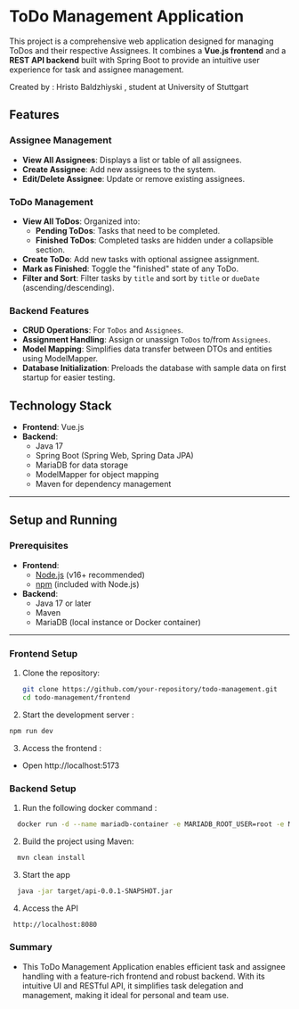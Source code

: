 # ToDo Management Application

This project is a comprehensive web application designed for managing ToDos and their respective Assignees. It combines a **Vue.js frontend** and a **REST API backend** built with Spring Boot to provide an intuitive user experience for task and assignee management.

Created by :  Hristo Baldzhiyski ,  student at University of Stuttgart 

## Features

### Assignee Management
- **View All Assignees**: Displays a list or table of all assignees.
- **Create Assignee**: Add new assignees to the system.
- **Edit/Delete Assignee**: Update or remove existing assignees.

### ToDo Management
- **View All ToDos**: Organized into:
    - **Pending ToDos**: Tasks that need to be completed.
    - **Finished ToDos**: Completed tasks are hidden under a collapsible section.
- **Create ToDo**: Add new tasks with optional assignee assignment.
- **Mark as Finished**: Toggle the "finished" state of any ToDo.
- **Filter and Sort**: Filter tasks by `title` and sort by `title` or `dueDate` (ascending/descending).

### Backend Features
- **CRUD Operations**: For `ToDos` and `Assignees`.
- **Assignment Handling**: Assign or unassign `ToDos` to/from `Assignees`.
- **Model Mapping**: Simplifies data transfer between DTOs and entities using ModelMapper.
- **Database Initialization**: Preloads the database with sample data on first startup for easier testing.

## Technology Stack

- **Frontend**: Vue.js
- **Backend**:
    - Java 17
    - Spring Boot (Spring Web, Spring Data JPA)
    - MariaDB for data storage
    - ModelMapper for object mapping
    - Maven for dependency management

---

## Setup and Running

### Prerequisites
- **Frontend**:
    - [Node.js](https://nodejs.org) (v16+ recommended)
    - [npm](https://www.npmjs.com/) (included with Node.js)
- **Backend**:
    - Java 17 or later
    - Maven
    - MariaDB (local instance or Docker container)

---

### Frontend Setup
1. Clone the repository:
   ```bash  
   git clone https://github.com/your-repository/todo-management.git  
   cd todo-management/frontend  
   ```

2. Start the development server :
 ```bash
npm run dev
  ```

3. Access the frontend :
- Open http://localhost:5173

### Backend Setup

1. Run the following docker command :
```bash
  docker run -d --name mariadb-container -e MARIADB_ROOT_USER=root -e MARIADB_ROOT_PASSWORD=root -e MARIADB_DATABASE=ToDoDB -p 3306:3306 mariadb:latest

```

2. Build the project using Maven:
```bash
  mvn clean install
```

3. Start the app
```bash
  java -jar target/api-0.0.1-SNAPSHOT.jar
```

4. Access the API
 ```bash
  http://localhost:8080
```

### Summary
- This ToDo Management Application enables efficient task and assignee handling with a feature-rich frontend and robust backend. With its intuitive UI and RESTful API, it simplifies task delegation and management, making it ideal for personal and team use.